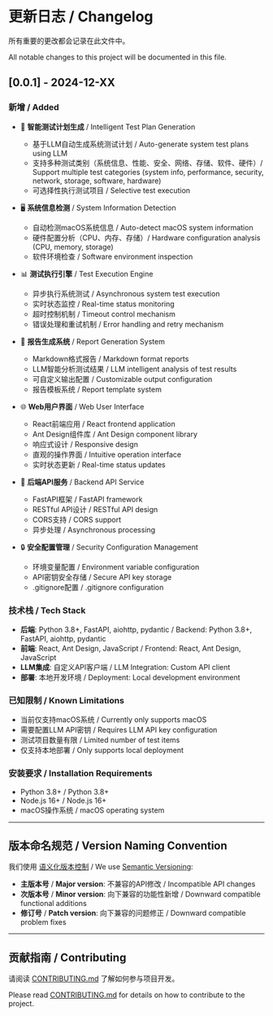 # 更新日志 / Changelog

所有重要的更改都会记录在此文件中。

All notable changes to this project will be documented in this file.

## [0.0.1] - 2024-12-XX

### 新增 / Added
- 🎯 **智能测试计划生成** / Intelligent Test Plan Generation
  - 基于LLM自动生成系统测试计划 / Auto-generate system test plans using LLM
  - 支持多种测试类别（系统信息、性能、安全、网络、存储、软件、硬件）/ Support multiple test categories (system info, performance, security, network, storage, software, hardware)
  - 可选择性执行测试项目 / Selective test execution

- 🖥️ **系统信息检测** / System Information Detection
  - 自动检测macOS系统信息 / Auto-detect macOS system information
  - 硬件配置分析（CPU、内存、存储）/ Hardware configuration analysis (CPU, memory, storage)
  - 软件环境检查 / Software environment inspection

- 📊 **测试执行引擎** / Test Execution Engine
  - 异步执行系统测试 / Asynchronous system test execution
  - 实时状态监控 / Real-time status monitoring
  - 超时控制机制 / Timeout control mechanism
  - 错误处理和重试机制 / Error handling and retry mechanism

- 📝 **报告生成系统** / Report Generation System
  - Markdown格式报告 / Markdown format reports
  - LLM智能分析测试结果 / LLM intelligent analysis of test results
  - 可自定义输出配置 / Customizable output configuration
  - 报告模板系统 / Report template system

- 🌐 **Web用户界面** / Web User Interface
  - React前端应用 / React frontend application
  - Ant Design组件库 / Ant Design component library
  - 响应式设计 / Responsive design
  - 直观的操作界面 / Intuitive operation interface
  - 实时状态更新 / Real-time status updates

- 🔧 **后端API服务** / Backend API Service
  - FastAPI框架 / FastAPI framework
  - RESTful API设计 / RESTful API design
  - CORS支持 / CORS support
  - 异步处理 / Asynchronous processing

- 🔒 **安全配置管理** / Security Configuration Management
  - 环境变量配置 / Environment variable configuration
  - API密钥安全存储 / Secure API key storage
  - .gitignore配置 / .gitignore configuration

### 技术栈 / Tech Stack
- **后端**: Python 3.8+, FastAPI, aiohttp, pydantic / Backend: Python 3.8+, FastAPI, aiohttp, pydantic
- **前端**: React, Ant Design, JavaScript / Frontend: React, Ant Design, JavaScript
- **LLM集成**: 自定义API客户端 / LLM Integration: Custom API client
- **部署**: 本地开发环境 / Deployment: Local development environment

### 已知限制 / Known Limitations
- 当前仅支持macOS系统 / Currently only supports macOS
- 需要配置LLM API密钥 / Requires LLM API key configuration
- 测试项目数量有限 / Limited number of test items
- 仅支持本地部署 / Only supports local deployment

### 安装要求 / Installation Requirements
- Python 3.8+ / Python 3.8+
- Node.js 16+ / Node.js 16+
- macOS操作系统 / macOS operating system

---

## 版本命名规范 / Version Naming Convention

我们使用 [语义化版本控制](https://semver.org/lang/zh-CN/) / We use [Semantic Versioning](https://semver.org/):

- **主版本号** / **Major version**: 不兼容的API修改 / Incompatible API changes
- **次版本号** / **Minor version**: 向下兼容的功能性新增 / Downward compatible functional additions
- **修订号** / **Patch version**: 向下兼容的问题修正 / Downward compatible problem fixes

---

## 贡献指南 / Contributing

请阅读 [CONTRIBUTING.md](CONTRIBUTING.md) 了解如何参与项目开发。

Please read [CONTRIBUTING.md](CONTRIBUTING.md) for details on how to contribute to the project. 